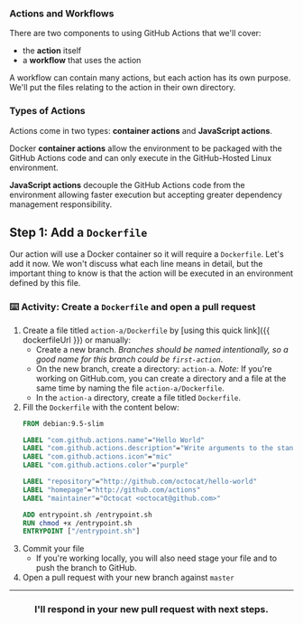 ### Actions and Workflows

There are two components to using GitHub Actions that we'll cover:

- the **action** itself
- a **workflow** that uses the action

A workflow can contain many actions, but each action has its own purpose. We'll put the files relating to the action in their own directory.

### Types of Actions

Actions come in two types: **container actions** and **JavaScript actions**.

Docker **container actions** allow the environment to be packaged with the GitHub Actions code and can only execute in the GitHub-Hosted Linux environment.

**JavaScript actions** decouple the GitHub Actions code from the environment allowing faster execution but accepting greater dependency management responsibility.

## Step 1: Add a `Dockerfile`

Our action will use a Docker container so it will require a `Dockerfile`. Let's add it now. We won't discuss what each line means in detail, but the important thing to know is that the action will be executed in an environment defined by this file.

### :keyboard: Activity: Create a `Dockerfile` and open a pull request

1. Create a file titled `action-a/Dockerfile` by [using this quick link]({{ dockerfileUrl }}) or manually:
    - Create a new branch. _Branches should be named intentionally, so a good name for this branch could be `first-action`_.
    - On the new branch, create a directory: `action-a`. _Note:_ If you're working on GitHub.com, you can create a directory and a file at the same time by naming the file `action-a/Dockerfile`.
    - In the `action-a` directory, create a file titled `Dockerfile`.
1. Fill the `Dockerfile` with the content below:
    ```Dockerfile
    FROM debian:9.5-slim

    LABEL "com.github.actions.name"="Hello World"
    LABEL "com.github.actions.description"="Write arguments to the standard output"
    LABEL "com.github.actions.icon"="mic"
    LABEL "com.github.actions.color"="purple"

    LABEL "repository"="http://github.com/octocat/hello-world"
    LABEL "homepage"="http://github.com/actions"
    LABEL "maintainer"="Octocat <octocat@github.com>"

    ADD entrypoint.sh /entrypoint.sh
    RUN chmod +x /entrypoint.sh
    ENTRYPOINT ["/entrypoint.sh"]
    ```
1. Commit your file
    - If you're working locally, you will also need stage your file and to push the branch to GitHub.
1. Open a pull request with your new branch against `master`

<hr>
<h3 align="center">I'll respond in your new pull request with next steps.</h3>
